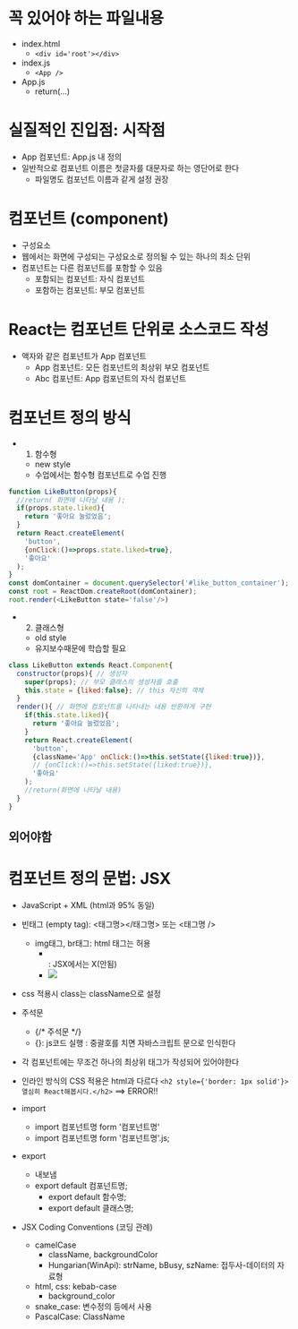 # 꼭 있어야 하는 파일내용
- index.html
  - ```<div id='root'></div>```
- index.js
  - ```<App />```
- App.js
  - return(...)

# 실질적인 진입점: 시작점
- App 컴포넌트: App.js 내 정의
- 일반적으로 컴포넌트 이름은 첫글자를 대문자로 하는 영단어로 한다
  - 파일명도 컴포넌트 이름과 같게 설정 권장

# 컴포넌트 (component)
- 구성요소
- 웹에서는 화면에 구성되는 구성요소로 정의될 수 있는 하나의 최소 단위
- 컴포넌트는 다른 컴포넌트를 포함할 수 있음
  - 포함되는 컴포넌트: 자식 컴포넌트
  - 포함하는 컴포넌트: 부모 컴포넌트

# React는 컴포넌트 단위로 소스코드 작성
- 액자와 같은 컴포넌트가 App 컴포넌트
  - App 컴포넌트: 모든 컴포넌트의 최상위 부모 컴포넌트
  - Abc 컴포넌트: App 컴포넌트의 자식 컴포넌트

# 컴포넌트 정의 방식
- 1. 함수형
  - new style
  - 수업에서는 함수형 컴포넌트로 수업 진행

```js
function LikeButton(props){
  //return( 화면에 나타날 내용 );
  if(props.state.liked){
    return '좋아요 눌렀었음';
  }
  return React.createElement(
    'button',
    {onClick:()=>props.state.liked=true},
    '좋아요'
  );
}
const domContainer = document.querySelector('#like_button_container');
const root = ReactDom.createRoot(domContainer);
root.render(<LikeButton state='false'/>)
```
- 2. 클래스형
  - old style
  - 유지보수때문에 학습할 필요
```js
class LikeButton extends React.Component{
  constructor(props){ // 생성자
    super(props); // 부모 클래스의 생성자를 호출
    this.state = {liked:false}; // this 자신의 객체
  }
  render(){ // 화면에 컴포넌트를 나타내는 내용 반환하게 구현
    if(this.state.liked){
      return '좋아요 눌렀었음';
    }
    return React.createElement(
      'button',
      {className='App' onClick:()=>this.setState({liked:true})},
      // {onClick:()=>this.setState({liked:true})},
      '좋아요'
    );
    //return(화면에 나타날 내용)
  }
}
```
  
## 외어야함
# 컴포넌트 정의 문법: JSX
- JavaScript + XML (html과 95% 동일)

- 빈태그 (empty tag): <태그명></태그명> 또는 <태그명 />
  - img태그, br태그: html 태그는 허용
    - <br>: JSX에서는 X(안됨)
    - <img src='...'>
- css 적용시 class는 className으로 설정
- 주석문
  - {/* 주석문 */}
  - {}: js코드 실행 : 중괄호를 치면 자바스크립트 문으로 인식한다
- 각 컴포넌트에는 무조건 하나의 최상위 태그가 작성되어 있어야한다
- 인라인 방식의 CSS 적용은 html과 다르다
  ```<h2 style={'border: 1px solid'}>열심히 React해봅시다.</h2>``` ==> ERROR!!
- import
  - import 컴포넌트명 form '컴포넌트명'
  - import 컴포넌트명 form '컴포넌트명'.js;
- export
  - 내보냄
  - export default 컴포넌트명;
    - export default 함수명;
    - export default 클래스명;
- JSX Coding Conventions (코딩 관례)
  - camelCase
    - className, backgroundColor
    - Hungarian(WinApi): strName, bBusy, szName: 접두사-데이터의 자료형
  - html, css: kebab-case
    - background_color
  - snake_case: 변수정의 등에서 사용
  - PascalCase: ClassName